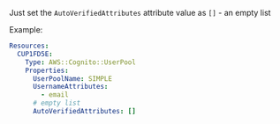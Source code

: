 Just set the `AutoVerifiedAttributes` attribute value as `[]` - an empty list

Example:

```yaml
Resources:
  CUP1FD5E:
    Type: AWS::Cognito::UserPool
    Properties:
      UserPoolName: SIMPLE
      UsernameAttributes:
        - email
      # empty list
      AutoVerifiedAttributes: []
```
